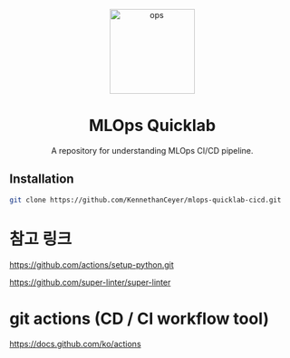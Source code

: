 <p align="center"><img width="150" src="./assets/mlops.png" alt="ops" /></p>
<h1 align="center">MLOps Quicklab</h1>
<p align="center">A repository for understanding MLOps CI/CD pipeline.</p>

## Installation

```bash
git clone https://github.com/KennethanCeyer/mlops-quicklab-cicd.git
```

# 참고 링크
https://github.com/actions/setup-python.git

https://github.com/super-linter/super-linter

# git actions  (CD / CI workflow tool)

https://docs.github.com/ko/actions
